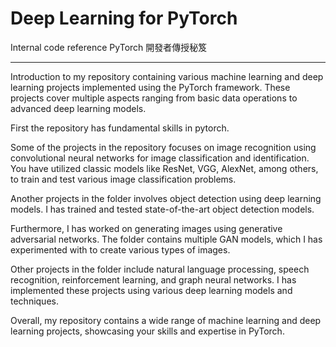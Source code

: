 # Deep Learning for PyTorch
Internal code reference PyTorch 開發者傳授秘笈<hr>

Introduction to my repository containing various machine learning and deep learning projects implemented using the PyTorch framework. These projects cover multiple aspects ranging from basic data operations to advanced deep learning models.<p>
First the repository has fundamental skills in pytorch.<p>
Some of the projects in the repository focuses on image recognition using convolutional neural networks for image classification and identification. You have utilized classic models like ResNet, VGG, AlexNet, among others, to train and test various image classification problems.<p>
Another projects in the folder involves object detection using deep learning models. I has trained and tested state-of-the-art object detection models.<p>
Furthermore, I has worked on generating images using generative adversarial networks. The folder contains multiple GAN models, which I has experimented with to create various types of images.<p>
Other projects in the folder include natural language processing, speech recognition, reinforcement learning, and graph neural networks. I has implemented these projects using various deep learning models and techniques.<p>
Overall, my repository contains a wide range of machine learning and deep learning projects, showcasing your skills and expertise in PyTorch.

